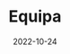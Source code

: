 ---
title: Equipa
date: 2022-10-24

type: landing

sections:
  - block: people
    content:
      title: Equipa
      # Choose which groups/teams of users to display.
      #   Edit `user_groups` in each user's profile to add them to one or more of these groups.
      user_groups:
          - Principal Investigators
          - Researchers
          - Grad Students
          - Administration
          - Visitors
          - Médicos
      sort_by: Params.last_name
      sort_ascending: true
    design:
      show_interests: false
      show_role: true
      show_social: true
---